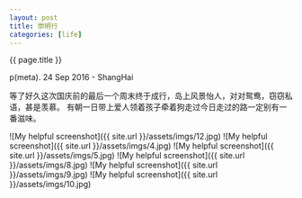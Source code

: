 ```yaml
---
layout: post
title: 崇明行
categories: [life]
---
```


{{ page.title }}

p(meta). 24 Sep 2016 - ShangHai

  等了好久这次国庆前的最后一个周末终于成行，岛上风景怡人，对对鸳鸯，窃窃私语，甚是羡慕。
  有朝一日带上爱人领着孩子牵着狗走过今日走过的路一定别有一番滋味。


![My helpful screenshot]({{ site.url }}/assets/imgs/12.jpg)
![My helpful screenshot]({{ site.url }}/assets/imgs/4.jpg)
![My helpful screenshot]({{ site.url }}/assets/imgs/5.jpg)
![My helpful screenshot]({{ site.url }}/assets/imgs/8.jpg)
![My helpful screenshot]({{ site.url }}/assets/imgs/9.jpg)
![My helpful screenshot]({{ site.url }}/assets/imgs/10.jpg)
